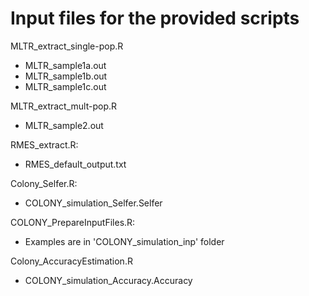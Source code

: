 # Input files for the provided scripts

MLTR_extract_single-pop.R

-    MLTR_sample1a.out
-    MLTR_sample1b.out
-    MLTR_sample1c.out


MLTR_extract_mult-pop.R

-    MLTR_sample2.out


RMES_extract.R:

-    RMES_default_output.txt


Colony_Selfer.R:

-    COLONY_simulation_Selfer.Selfer


COLONY_PrepareInputFiles.R:

-    Examples are in 'COLONY_simulation_inp' folder


Colony_AccuracyEstimation.R

-    COLONY_simulation_Accuracy.Accuracy

